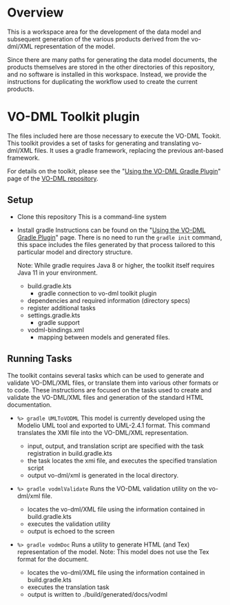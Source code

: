
# Overview

This is a workspace area for the development of the data model and subsequent generation
of the various products derived from the vo-dml/XML representation of the model.

Since there are many paths for generating the data model documents, the products themselves
are stored in the other directories of this repository, and no software is installed in this
workspace.  Instead, we provide the instructions for duplicating the workflow used to create
the current products.

# VO-DML Toolkit plugin

The files included here are those necessary to execute the VO-DML Tookit.
This toolkit provides a set of tasks for generating and translating vo-dml/XML files.
It uses a gradle framework, replacing the previous ant-based framework.

For details on the toolkit, please see the "[Using the VO-DML Gradle Plugin](https://github.com/ivoa/vo-dml/tree/master/tools)"
page of the [VO-DML repository](https://github.com/ivoa/vo-dml).


## Setup

* Clone this repository
  This is a command-line system

* Install gradle
  Instructions can be found on the "[Using the VO-DML Gradle Plugin](https://github.com/ivoa/vo-dml/tree/master/tools)" page.
  There is no need to run the `gradle init` command, this space includes the files generated by that process tailored to
  this particular model and directory structure.
  
  Note: While gradle requires Java 8 or higher, the toolkit itself requires Java 11 in your environment.

    * build.gradle.kts
        * gradle connection to vo-dml toolkit plugin
	* dependencies and required information (directory specs)
	* register additional tasks
    * settings.gradle.kts
        * gradle support
    * vodml-bindings.xml
        * mapping between models and generated files.


## Running Tasks

The toolkit contains several tasks which can be used to generate and validate VO-DML/XML files, or translate them into
various other formats or to code.  These instructions are focused on the tasks used to create and validate the
VO-DML/XML files and generation of the standard HTML documentation.

* ```%> gradle UMLToVODML```
  This model is currently developed using the Modelio UML tool and exported to UML-2.4.1 format.
  This command translates the XMI file into the VO-DML/XML representation.

    * input, output, and translation script are specified with the task registration in build.gradle.kts
    * the task locates the xmi file, and executes the specified translation script
    * output vo-dml/xml is generated in the local directory.

* ```%> gradle vodmlValidate```
  Runs the VO-DML validation utility on the vo-dml/xml file.

    * locates the vo-dml/XML file using the information contained in build.gradle.kts
    * executes the validation utility
    * output is echoed to the screen

* ```%> gradle vodmDoc```
  Runs a utility to generate HTML (and Tex) representation of the model.
  Note:  This model does not use the Tex format for the document.  
  
    * locates the vo-dml/XML file using the information contained in build.gradle.kts
    * executes the translation task
    * output is written to ./build/generated/docs/vodml





